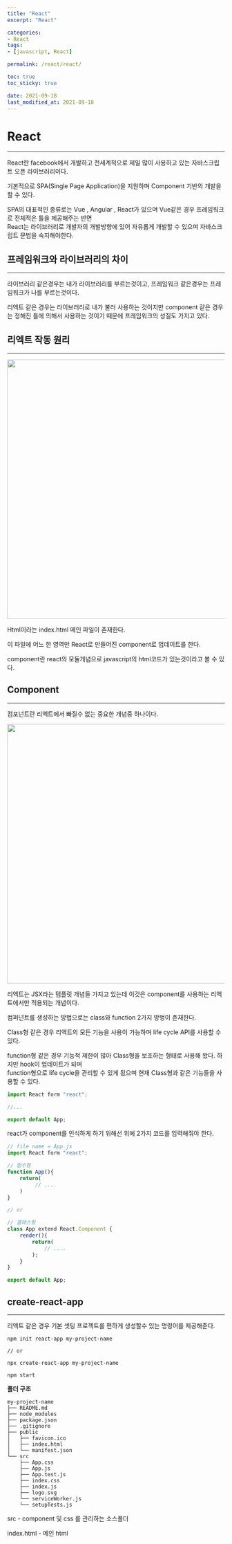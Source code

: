 ```yaml
---
title: "React"
excerpt: "React"

categories:
- React
tags:
- [javascript, React]

permalink: /react/react/

toc: true
toc_sticky: true

date: 2021-09-18
last_modified_at: 2021-09-18
---
```

# React
---

React란 facebook에서 개발하고 전세계적으로 제일 많이 사용하고 있는 자바스크립트 오픈 라이브러리이다.

기본적으로 SPA(Single Page Application)을 지원하며 Component 기반의 개발을 할 수 있다.

SPA의 대표적인 종류로는 Vue , Angular , React가 있으며 Vue같은 경우 프레임워크로 전체적은 틀을 제공해주는 반면  
React는 라이브러리로 개발자의 개발방향에 있어 자유롭게 개발할 수 있으며 자바스크립트 문법을 숙지해야한다.

## 프레임워크와 라이브러리의 차이
---
라이브러리 같은경우는 내가 라이브러리를 부르는것이고, 프레임워크 같은경우는 프레임워크가 나를 부르는것이다.

리엑트 같은 경우는 라이브러리로 내가 불러 사용하는 것이지만 component 같은 경우는 정해진 틀에 의해서 사용하는 것이기 때문에 프레임워크의 성질도 가지고 있다.

## 리엑트 작동 원리 
---
<img src="https://bbung95.github.io/public/img/react1.jpeg" style="width: 600px;">

Html이라는 index.html 메인 파일이 존재한다.

이 파일에 어느 한 영역만 React로 만들어진 component로 업데이트를 한다.

component란 react의 모듈개념으로 javascript의 html코드가 있는것이라고 볼 수 있다.

## Component
---
컴포넌트란 리엑트에서 빠질수 없는 중요한 개념중 하나이다.  

<img src="https://bbung95.github.io/public/img/react2.jpeg" style="width: 600px;">

리엑트는 JSX라는 템플릿 개념들 가지고 있는데 이것은 component를 사용하는 리엑트에서만 적용되는 개념이다.  

컴퍼넌트를 생성하는 방법으로는 class와 function 2가지 방벙이 존재한다.

Class형 같은 경우 리엑트의 모든 기능을 사용이 가능하며 life cycle API를 사용할 수 있다.

function형 같은 경우 기능적 제한이 많아 Class형을 보조하는 형태로 사용해 왔다.
하지만 hook이 업데이트가 되며  
function형으로 life cycle을 관리할 수 있게 됬으며 현재 Class형과 같은 기능들을 사용할 수 있다.

```javascript
import React form "react";

//...

export default App;
```  

react가 component를 인식하게 하기 위해선 위에 2가지 코드를 입력해줘야 한다.

```javascript
// file name = App.js
import React form "react";

// 함수형
function App(){
    return(
         // ....
    )
}

// or

// 클래스형
class App extend React.Component {
    render(){
        return(
            // ....
        );
    }    
}

export default App;
```


## create-react-app
---
리엑트 같은 경우 기본 셋팅 프로젝트를 편하게 생성할수 있는 명령어를 제공해준다.

```
npm init react-app my-project-name

// or

npx create-react-app my-project-name

npm start
```

**폴더 구조**

```
my-project-name
├── README.md
├── node_modules
├── package.json
├── .gitignore
├── public
│   ├── favicon.ico
│   ├── index.html
│   └── manifest.json
└── src 
    ├── App.css
    ├── App.js
    ├── App.test.js
    ├── index.css
    ├── index.js
    ├── logo.svg
    └── serviceWorker.js
    └── setupTests.js
```

src - component 및 css 를 관리하는 소스폴더

index.html - 메인 html